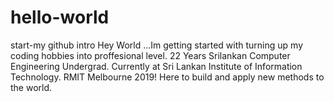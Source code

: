 # hello-world
start-my github intro
Hey World ...Im getting started with turning up my coding hobbies into proffesional level.
22 Years
Srilankan
Computer Engineering Undergrad.
Currently at Sri Lankan Institute of Information Technology.
RMIT Melbourne 2019!
Here to build and apply new methods to the world.
